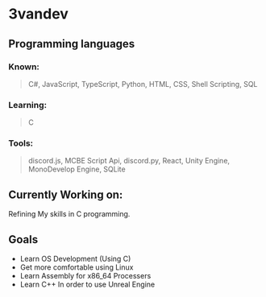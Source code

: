 # 3vandev
## Programming languages
### Known:
> C#, JavaScript, TypeScript, Python, HTML, CSS, Shell Scripting, SQL

### Learning:
> C

### Tools:
> discord.js, MCBE Script Api, discord.py, React, Unity Engine, MonoDevelop Engine, SQLite

## Currently Working on:
Refining My skills in C programming.

## Goals
- Learn OS Development (Using C)
- Get more comfortable using Linux
- Learn Assembly for x86_64 Processers
- Learn C++ In order to use Unreal Engine
